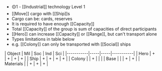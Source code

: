 - 🟡1 - [[Industrial]] technology Level 1
- [[Move]] cargo with [[Ship]]s
- Cargo can be: cards, reserves
- It is required to have enough [[Capacity]]
- Total [[Capacity]] of the group is sum of capacities of direct participants
- [[Hero]] can increase [[Capacity]] or [[Range]], but can't transport alone
- Types limitations in table below
- e.g. [[Colony]] can only be transported with [[Social]] ships

| Object    | Mil | Soc | Ind | Sci |
|-----------|-----|-----|-----------|
| Hero      |  +  |  +  |  +  | +   |
| Ship      |  +  |  +  |  +  | +   |
| Colony    |     |  +  |     |     |
| Base      |     |     |  +  | +   |
| Materials |     |  +  |  +  | +   |

